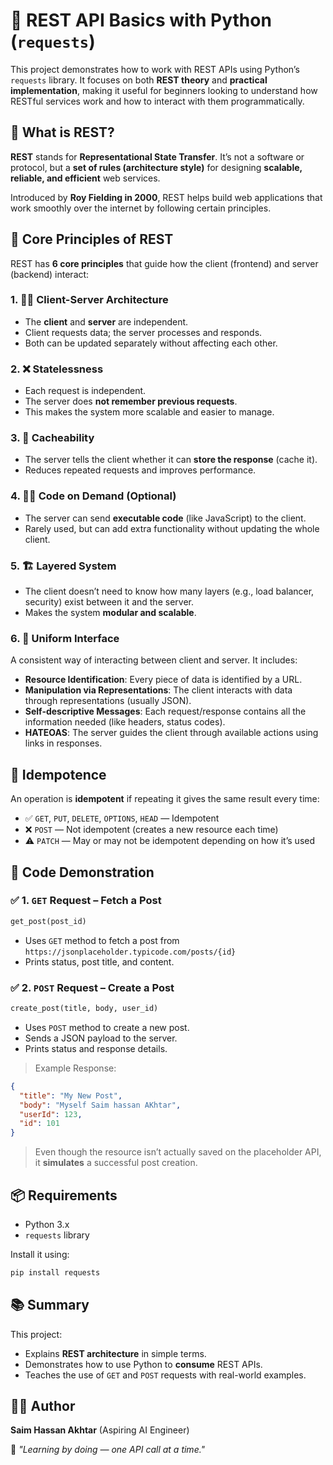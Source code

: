 # 📘 REST API Basics with Python (`requests`)

This project demonstrates how to work with REST APIs using Python’s `requests` library. It focuses on both **REST theory** and **practical implementation**, making it useful for beginners looking to understand how RESTful services work and how to interact with them programmatically.


## 📌 What is REST?

**REST** stands for **Representational State Transfer**. It’s not a software or protocol, but a **set of rules (architecture style)** for designing **scalable, reliable, and efficient** web services.

Introduced by **Roy Fielding in 2000**, REST helps build web applications that work smoothly over the internet by following certain principles.


## 🧱 Core Principles of REST

REST has **6 core principles** that guide how the client (frontend) and server (backend) interact:

### 1. 🧍‍♂️ Client-Server Architecture

* The **client** and **server** are independent.
* Client requests data; the server processes and responds.
* Both can be updated separately without affecting each other.

### 2. ❌ Statelessness

* Each request is independent.
* The server does **not remember previous requests**.
* This makes the system more scalable and easier to manage.

### 3. 🧠 Cacheability

* The server tells the client whether it can **store the response** (cache it).
* Reduces repeated requests and improves performance.

### 4. 🧑‍💻 Code on Demand (Optional)

* The server can send **executable code** (like JavaScript) to the client.
* Rarely used, but can add extra functionality without updating the whole client.

### 5. 🏗️ Layered System

* The client doesn’t need to know how many layers (e.g., load balancer, security) exist between it and the server.
* Makes the system **modular and scalable**.

### 6. 🔗 Uniform Interface

A consistent way of interacting between client and server. It includes:

* **Resource Identification**: Every piece of data is identified by a URL.
* **Manipulation via Representations**: The client interacts with data through representations (usually JSON).
* **Self-descriptive Messages**: Each request/response contains all the information needed (like headers, status codes).
* **HATEOAS**: The server guides the client through available actions using links in responses.


## 🔁 Idempotence

An operation is **idempotent** if repeating it gives the same result every time:

* ✅ `GET`, `PUT`, `DELETE`, `OPTIONS`, `HEAD` — Idempotent
* ❌ `POST` — Not idempotent (creates a new resource each time)
* ⚠️ `PATCH` — May or may not be idempotent depending on how it’s used


## 🧪 Code Demonstration

### ✅ 1. `GET` Request – Fetch a Post

```python
get_post(post_id)
```

* Uses `GET` method to fetch a post from `https://jsonplaceholder.typicode.com/posts/{id}`
* Prints status, post title, and content.

### ✅ 2. `POST` Request – Create a Post

```python
create_post(title, body, user_id)
```

* Uses `POST` method to create a new post.
* Sends a JSON payload to the server.
* Prints status and response details.

> Example Response:

```json
{
  "title": "My New Post",
  "body": "Myself Saim hassan AKhtar",
  "userId": 123,
  "id": 101
}
```

> Even though the resource isn’t actually saved on the placeholder API, it **simulates** a successful post creation.


## 📦 Requirements

* Python 3.x
* `requests` library

Install it using:

```bash
pip install requests
```


## 📚 Summary

This project:

* Explains **REST architecture** in simple terms.
* Demonstrates how to use Python to **consume** REST APIs.
* Teaches the use of `GET` and `POST` requests with real-world examples.


## 🧑‍💻 Author

**Saim Hassan Akhtar** (Aspiring AI Engineer)

💬 *"Learning by doing — one API call at a time."*
